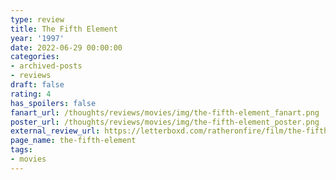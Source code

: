 ```yaml
---
type: review
title: The Fifth Element
year: '1997'
date: 2022-06-29 00:00:00
categories:
- archived-posts
- reviews
draft: false
rating: 4
has_spoilers: false
fanart_url: /thoughts/reviews/movies/img/the-fifth-element_fanart.png
poster_url: /thoughts/reviews/movies/img/the-fifth-element_poster.png
external_review_url: https://letterboxd.com/ratheronfire/film/the-fifth-element/
page_name: the-fifth-element
tags:
- movies
---
```


